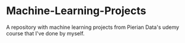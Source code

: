# Machine-Learning-Projects
A repository with machine learning projects from Pierian Data's udemy course that I've done by myself.
